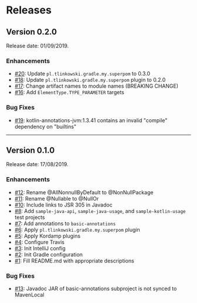 # Releases

## Version 0.2.0

Release date: 01/09/2019.

### Enhancements

-   [#20](https://github.com/tlinkowski/basic-annotations/issues/20): Update `pl.tlinkowski.gradle.my.superpom` to 0.3.0
-   [#18](https://github.com/tlinkowski/basic-annotations/issues/18): Update `pl.tlinkowski.gradle.my.superpom` plugin to 0.2.0
-   [#17](https://github.com/tlinkowski/basic-annotations/issues/17): Change artifact names to module names (BREAKING CHANGE)
-   [#16](https://github.com/tlinkowski/basic-annotations/issues/16): Add `ElementType.TYPE_PARAMETER` targets

### Bug Fixes

-   [#19](https://github.com/tlinkowski/basic-annotations/issues/19): kotlin-annotations-jvm:1.3.41 contains an invalid "compile" dependency on "builtins"

---

## Version 0.1.0

Release date: 17/08/2019.

### Enhancements

-   [#12](https://github.com/tlinkowski/basic-annotations/issues/12): Rename @AllNonnullByDefault to @NonNullPackage
-   [#11](https://github.com/tlinkowski/basic-annotations/issues/11): Rename @Nullable to @NullOr
-   [#10](https://github.com/tlinkowski/basic-annotations/issues/10): Include links to JSR 305 in Javadoc
-   [#8](https://github.com/tlinkowski/basic-annotations/issues/8): Add `sample-java-api`, `sample-java-usage`, and `sample-kotlin-usage` test projects
-   [#7](https://github.com/tlinkowski/basic-annotations/issues/7): Add annotations to `basic-annotations`
-   [#6](https://github.com/tlinkowski/basic-annotations/issues/6): Apply `pl.tlinkowski.gradle.my.superpom` plugin
-   [#5](https://github.com/tlinkowski/basic-annotations/issues/5): Apply Kordamp plugins
-   [#4](https://github.com/tlinkowski/basic-annotations/issues/4): Configure Travis
-   [#3](https://github.com/tlinkowski/basic-annotations/issues/3): Init IntelliJ config
-   [#2](https://github.com/tlinkowski/basic-annotations/issues/2): Init Gradle configuration
-   [#1](https://github.com/tlinkowski/basic-annotations/issues/1): Fill README.md with appropriate descriptions

### Bug Fixes

-   [#13](https://github.com/tlinkowski/basic-annotations/issues/13): Javadoc JAR of basic-annotations subproject is not synced to MavenLocal
